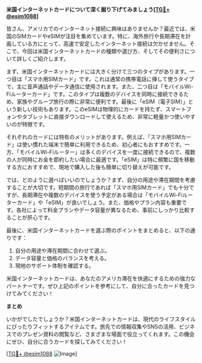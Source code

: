 **米国インターネットカードについて深く掘り下げてみましょう[[TG💪+ @esim1088](https://t.me/s/esim1088)]**

皆さん、アメリカでのインターネット接続に興味はありませんか？最近では、米国のSIMカードやeSIMが注目を集めています。特に、海外旅行や長期滞在を計画している方にとって、高速で安定したインターネット接続は欠かせません。そこで、今回は米国インターネットカードの種類や選び方、そしてその便利さについて詳しくご紹介します。

まず、米国インターネットカードには大きく分けて三つのタイプがあります。一つ目は「スマホ用SIMカード」です。これは通常の携帯電話に挿して使うタイプで、主に音声通話やデータ通信に使用されます。また、二つ目は「モバイルWi-Fiルーターカード」です。このタイプは複数のデバイスを同時に接続できるため、家族やグループ旅行の際に非常に便利です。最後に「eSIM（電子SIM）」という新しい技術もあります。このeSIMは物理的にカードを持たず、スマートフォンやタブレットに直接ダウンロードして使えるため、非常に軽量かつ使いやすいのが特徴です。

それぞれのカードには特有のメリットがあります。例えば、「スマホ用SIMカード」は使い慣れた端末で簡単に利用できるため、初心者にもおすすめです。一方、「モバイルWi-Fiルーター」は多くのデバイスを一度に接続できるので、複数の人が同時にお金を節約したい場合に最適です。「eSIM」は特に頻繁に国を移動する方におすすめで、現地で購入した後も簡単に切り替えが可能です。

では、どのように選べばいいのでしょうか？まず、自分の用途や滞在期間を考慮することが大切です。短期間の旅行であれば「スマホ用SIMカード」でも十分ですが、長期滞在や複数のデバイスを使う予定がある場合は「モバイルWi-Fiルーターカード」や「eSIM」が良いでしょう。また、価格やプラン内容も重要です。各社によって料金プランやデータ容量が異なるため、事前にしっかり比較することが肝心です。

最後に、米国インターネットカードを選ぶ際のポイントをまとめると、以下の通りです：
1. 自分の用途や滞在期間に合わせて選ぶ。
2. データ容量と価格のバランスを考える。
3. 現地のサポート体制を確認する。

米国インターネットカードは、あなたのアメリカ滞在を快適にするための強力なパートナーです。ぜひ上記のポイントを参考にして、自分に合ったカードを見つけてみてください！

**まとめ**

いかがでしたでしょうか？米国インターネットカードは、現代のライフスタイルにぴったりフィットするアイテムです。旅先での情報収集やSNSの活用、ビジネスでのプレゼン資料の閲覧など、さまざまな場面で役立ってくれます。この機会にぜひ、自分に合うカードを探してみてください！

[[TG💪+ @esim1088](https://t.me/s/esim1088) ![Image](https://i.postimg.cc/Y0z9fWf4/image.png)]